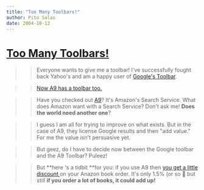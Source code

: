 ```yaml
---
title: "Too Many Toolbars!"
author: Pito Salas
date: 2004-10-12
---
```

# [Too Many Toolbars!](None)



>>

>> Everyone wants to give me a toolbar! I've successfully fought back Yahoo's
and am a happy user of [Google's Toolbar](<http://toolbar.google.com/>).

>>

>> [Now A9 has a toolbar too.](<http://toolbar.a9.com/>)

>>

>> Have you checked out [A9](<http://www.a9.com>)? It's Amazon's Search
Service. What does Amazon want with a Search Service? Don't ask me! **Does the
world need another one**?

>>

>> I guess I am all for trying to improve on what exists. But in the case of
A9, they license Google results and then "add value." For me the value isn't
persuasive yet.

>>

>> But geez, do I have to decide now between the Google toolbar and the A9
Toolbar? Puleez!

>>

>> But **here 's a tidbit **for you: if you use A9 then [you get a little
discount ](<https://www.amazon.com/gp/xs/sharethepi.html>)on your Anazon book
order. It's only 1.5% (or so 🙂 but still **if you order a lot of books, it
could add up!**


